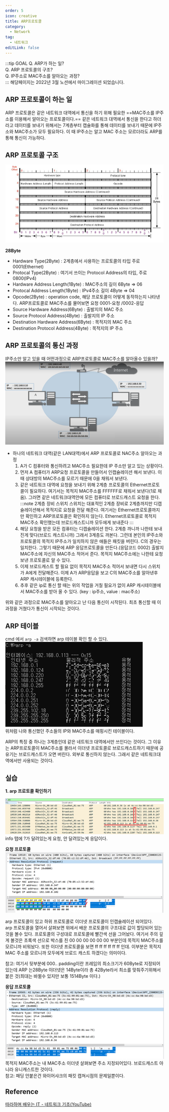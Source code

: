 ```yaml
---
order: 5
icon: creative
title: ARP프로토콜
category:
  - Network
tag:
  - 네트워크
editLink: false
---
```


:::tip GOAL
Q. ARP가 하는 일?  
Q. ARP 프로토콜의 구조?  
Q. IP주소로 MAC주소를 알아오는 과정?  
:::
해당페이지는 2022년 3월 노션에서 마이그레이션 되었습니다.

## ARP 프로토콜이 하는 일

ARP 프로토콜은 같은 네트워크 대역에서 통신을 하기 위해 필요한 ==MAC주소를 IP주소를 이용해서 알아오는 프로토콜이다.==
같은 네트워크 대역에서 통신을 한다고 하더라고 데이터를 보내기 위해서는 7계층부터 캡슐화를 통해 데이터를 보내기 때문에 IP주소와 MAC주소가 모두 필요하다.
이 때 IP주소는 알고 MAC 주소는 모르더라도 ARP를 통해 통신이 가능하다.

## ARP 프로토콜 구조

![ARP](./img/ARP.png)

**28Byte**

- Hardware Type(2Byte) : 2계층에서 사용하는 프로토콜의 타입 주로 0001(Ethernet)
- Protocal Type(2Byte) : 여기서 쓰이는 Protocol Address의 타입, 주로 0800(IPv4)
- Hardware Address Length(1Byte) : MAC주소의 길이 6Byte => 06
- Protocal Address Length(1Byte) : IPv4주소 길이 4Byte => 04
- Opcode(2Byte) : operation code, 해당 프로토콜이 어떻게 동작하는지 나타낸다. ARP프로토콜로 MAC주소를 물어보면 요청
  0001-요청 /0002-응답
- Source Hardware Address(6Byte) : 출발지의 MAC 주소
- Source Protocol Address(4Byte) : 출발지의 IP 주소
- Destination Hardware Address(6Byte) : 목적지의 MAC 주소
- Destination Protocol Address(4Byte) : 목적지의 IP 주소

## ARP 프로토콜의 통신 과정

IP주소만 알고 있을 때 어떤과정으로 ARP프로토콜로 MAC주소를 알아올수 있을까?  
 ![arp-통신과정](./img/5-arp-통신과정.png)

- 하나의 네트워크 대역(같은 LAN대역)에서 ARP 프로토콜로 NAC주소 알아오는 과정
  1.  A가 C 컴퓨터와 통신하려고 MAC주소 필요한데 IP 주소만 알고 있는 상황이다.
  2.  먼저 A 컴퓨터가 ARP요청 프로토콜을 만들어서 인캡슐레이션 해서 보낸다.
      이때 상대방의 MAC주소를 모르기 때문에 0을 채워서 보낸다.
  3.  같은 네트워크 대역에 요청을 보내기 위해 2계층 프로토콜의 Ethernet프로토콜이 필요하다. 여기서는 목적지 MAC주소를 FFFFFF로 채워서 보낸다(1로 채움). 그러면 같은 네트워크대역안에 모든 컴퓨터로 브로드캐스트 요청을 한다.
      :::note 2계층 장비 스위치
      스위치는 대표적인 2계층 장비로 2계층까지만 디캡슐레이션해서 목적지로 요청을 전달 해준다.
      여기서는 Ethernet프로토콜까지만 확인하고 ARP프로토콜은 확인하지 않는다.
      Ethernet프로토콜로 목적지 MAC주소 확인했는데 브로드캐스트니까 모두에게 보내준다
      :::
  4.  해당 요청을 받은 모든 컴퓨터는 디캡슐레이션 한다. 2계층 까니까 나한테 보내진게 맞다(브로드 캐스트니까)
      그래서 3계층도 까본다. 그런데 본인의 IP주소와 프로토콜의 목적지 IP주소가 일치하지 않은 애들은 패킷을 버린다.
      C의 경우는 일치한다. 그렇기 때문에 ARP 응답프로토콜을 만든다.(응답코드 0002) 출발지 MAC주소에 자신의 MAC주소 적어서 준다. 목적지 MAC주소에는 나한테 요청 보낸 프로토콜로 알 수 있다.
  5.  이제 브로드캐스트 할 필요 없이 목적지 MAC주소 적어서 보내면 다시 스위치가 A에게 전달해준다.
      이제 A가 ARP응답을 보고 C의 MAC주소를 알아낸후 ARP 캐시테이블에 등록한다.
  6.  추후 같은 ip로 통신 할 때는 위의 작업을 거칠 필요가 없이 ARP 캐시테이블에서 MAC주소를 받아 올 수 있다.
      (key : ip주소, value : mac주소)

위와 같은 과정으로 MAC주소를 알아오고 난 다음 통신이 시작된다. 최초 통신할 때 이 과정을 거쳤다가 통신이 시작되는 것이다.

## ARP 테이블

cmd 에서 `arp -a` 검색하면 arp 테이블 확인 할 수 있다.  
![arp-a 확인](./img/5-arp-a.png)  
위처럼 나와 통신했던 주소들의 IP와 MAC주소를 매핑시킨 테이블이다.

ARP의 특징 중 하나는 3계층인데 같은 네트워크 대역에서만 쓰인다는 것이다.
그 이유는 ARP프로토콜이 MAC주소를 몰라서 이더넷 프로토콜로 브로드캐스트하기 때문에
공유기는 브로드캐스트가 오면 버린다. 외부로 통신하지 않는다. 그래서 같은 네트워크대역에서만 사용되는 것이다.

## 실습

**1. arp 프로토콜 확인하기**

![arp-실습](./img/5-arp-실습.png)
info 탭에 ?가 달려있는게 요청, 안 달려있는게 응답이다.

**요청 프로토콜**  
![arp-실습-요청프로토콜](./img/5-arp-실습-2.png)

arp 프로토콜이 있고 하위 프로토콜로 이더넷 프로토콜이 인캡슐레이션 되어있다.  
arp 프로토콜을 열어서 살펴보면 위에서 배운 프로토콜의 구조대로 값이 할당되어 있는 것을 볼수 있다. 프로토콜의 구성대로 프로토콜에 빨간색 선을 그어놨다. 여기서 주의 깊게 볼것은 초록색 선으로 박스를 친 00 00 00 00 00 00 부분인데 목적지 MAC주소를 모르니까 비워놨다. 또한 이더넷 프로토콜을 보면 ff ff ff ff ff ff 인데. 이부분은 목적지 MAC 주소를 모르니까 모두에게
브로드 캐스트 하겠다는 의미이다.

참고: 여기서 뒷부분에 000.. padding이란 프레임의 최소크기가 60Byte로 지정되어 있는데 ARP 는28Byte 이더넷은 14Byte이라 총 42Byte라서 최소를 맞춰주기위해서 붙은 것(최대는 바뀔수 있지만 보통 1514Byte 이다.)

**응답 프로토콜**  
![arp-실습-응답프로토콜](./img/5-arp-실습-33.png)
목적지 MAC주소는 내 MAC주소
이더넷 살펴보면 주소 지정되어있다. 브로드캐스트 아니라 유니캐스트한 것이다.  
참고: 패딩 안붙은건 와이어샤크의 패킷 캡쳐시점의 문제일뿐이다.

## Reference

[따라하며 배우는 IT - 네트워크 기초(YouTube)](https://www.youtube.com/playlist?list=PL0d8NnikouEWcF1jJueLdjRIC4HsUlULi)
